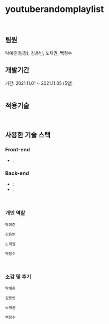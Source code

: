 # youtuberandomplaylist

</br>

## 팀원
탁예준(팀장), 김용빈, 노재권, 백정수
</br>

## 개발기간

기간: 2021.11.01 ~ 2021.11.05 (5일)  
</br>

## 적용기술

</br>

## 사용한 기술 스택
### Front-end
- : 


### Back-end
-  : 
-  :

</br>


### 개인 역할
<code>탁예준</code> 

<code>김용빈</code>

<code>노재권</code> 

<code>백정수</code> 

</br>

### 소감 및 후기
<code>탁예준</code> 

<code>김용빈</code>

<code>노재권</code> 

<code>백정수</code> 
